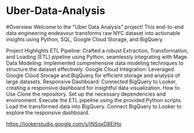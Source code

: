 # Uber-Data-Analysis

#Overview
Welcome to the "Uber Data Analysis" project! This end-to-end data engineering endeavour transforms raw NYC dataset into actionable insights using Python, SQL, Google Cloud Storage, and BigQuery.

Project Highlights
ETL Pipeline: Crafted a robust Extraction, Transformation, and Loading (ETL) pipeline using Python, seamlessly integrating with Mage.
Data Modeling: Implemented comprehensive data modeling techniques to structure the dataset effectively.
Google Cloud Integration: Leveraged Google Cloud Storage and BigQuery for efficient storage and analysis of large datasets.
Responsive Dashboard: Connected BigQuery to Looker, creating a responsive dashboard for insightful data visualization.
How to Use
Clone the repository.
Set up the necessary dependencies and environment.
Execute the ETL pipeline using the provided Python scripts.
Load the transformed data into BigQuery.
Connect BigQuery to Looker to explore the responsive dashboard.



https://lookerstudio.google.com/s/jNSoxD8EiHo
